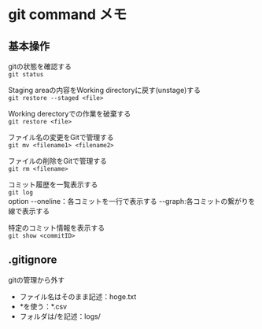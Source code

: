 # git command メモ

## 基本操作

gitの状態を確認する  
`git status`

Staging areaの内容をWorking directoryに戻す(unstage)する  
`git restore --staged <file>`

Working derectoryでの作業を破棄する  
`git restore <file>`

ファイル名の変更をGitで管理する  
`git mv <filename1> <filename2>`

ファイルの削除をGitで管理する  
`git rm <filename>`

コミット履歴を一覧表示する  
`git log`  
option --oneline：各コミットを一行で表示する
       --graph:各コミットの繋がりを線で表示する

特定のコミット情報を表示する  
`git show <commitID>`

## .gitignore

gitの管理から外す

- ファイル名はそのまま記述：hoge.txt
- *を使う：\*.csv
- フォルダは/を記述：logs/
